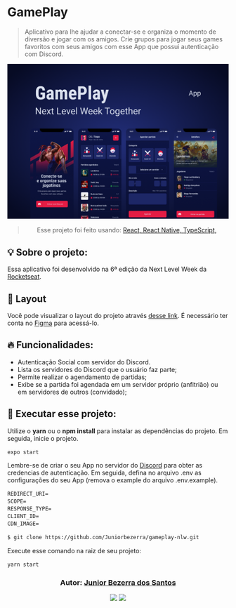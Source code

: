 # GamePlay

> Aplicativo para lhe ajudar a conectar-se e organiza o momento de diversão e jogar com os amigos. Crie grupos para jogar seus games favoritos com seus amigos com esse App que possui autenticação com Discord.

![cover](.github/capa.png?style=flat)

<blockquote align="center">
  Esse projeto foi feito usando:
    <a href="https://pt-br.reactjs.org">
      React,
    </a>
    <a href="https://reactnative.dev">
      React Native, 
    </a>
    <a href="https://www.typescriptlang.org">
      TypeScript, 
    </a>  
</blockquote>

## 💡 Sobre o projeto:

Essa aplicativo foi desenvolvido na 6ª edição da Next Level Week da <a href="https://rocketseat.com.br">Rocketseat</a>.

## 🔖 Layout

Você pode visualizar o layout do projeto através [desse link](https://www.figma.com/file/0kv33XYjvOgvKGKHBaiR07/GamePlay-NLW-Together?node-id=58913%3A83). É necessário ter conta no [Figma](http://figma.com/) para acessá-lo.


## 🔥 Funcionalidades:

- Autenticação Social com servidor do Discord.
-  Lista os servidores do Discord que o usuário faz parte;
-  Permite realizar o agendamento de partidas;
-  Exibe se a partida foi agendada em um servidor próprio (anfitrião) ou em servidores de outros (convidado);

## 🏁 Executar esse projeto:

Utilize o **yarn** ou o **npm install** para instalar as dependências do projeto.
Em seguida, inicie o projeto.

```cl
expo start
```
Lembre-se de criar o seu App no servidor do <a href="https://discord.com/developers">Discord</a> para obter as credencias de autenticação. Em seguida, defina no arquivo .env as configurações do seu App (remova o example do arquivo .env.example).
 
 ```cl
REDIRECT_URI=
SCOPE=
RESPONSE_TYPE=
CLIENT_ID=
CDN_IMAGE=
```


```bash
$ git clone https://github.com/Juniorbezerra/gameplay-nlw.git
```

Execute esse comando na raiz de seu projeto:

```bash
yarn start
```

<h3 align="center">
Autor: <a alt="Junior Bezerra dos Santos" href="https://github.com/Juniorbezerra">Junior Bezerra dos Santos</a>
</h3>

<p align="center">

  <a alt="Junior Bezerra dos Santos" href="https://www.linkedin.com/in/junior-bezerra-dos-santos//">
    <img src="https://img.shields.io/badge/LinkedIn-Junior%20Bezerra%20dos%20Santos-blue?logo=linkedin"/></a>
  <a alt="João Victor Pereira Santos GitHub" href="https://github.com/Juniorbezerra">
  <img src="https://img.shields.io/badge/GitHub-Juniorbezerra-lightgrey?logo=github"/></a>

</p>